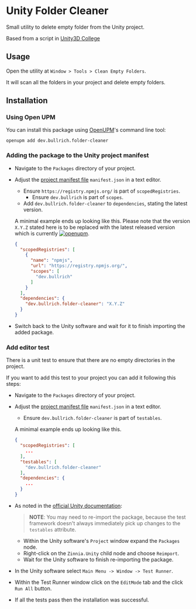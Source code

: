 # Unity Folder Cleaner

Small utility to delete empty folder from the Unity project.

Based from a script in [Unity3D College](https://unity3d.college/2017/06/28/removing-empty-unity-folders-meta-files/)

## Usage

Open the utility at `Window > Tools > Clean Empty Folders`.

It will scan all the folders in your project and delete empty folders.

## Installation

### Using Open UPM

You can install this package using [OpenUPM](https://openupm.com/)'s command line tool:

`openupm add dev.bullrich.folder-cleaner`

### Adding the package to the Unity project manifest

* Navigate to the `Packages` directory of your project.
* Adjust the [project manifest file][Project-Manifest] `manifest.json` in a text editor.
  * Ensure `https://registry.npmjs.org/` is part of `scopedRegistries`.
    * Ensure `dev.bullrich` is part of `scopes`.
  * Add `dev.bullrich.folder-cleaner` to `dependencies`, stating the latest version.

  A minimal example ends up looking like this. 
  Please note that the version `X.Y.Z` stated here is to be replaced with the latest released version which is currently 
  [![openupm](https://img.shields.io/npm/v/dev.bullrich.folder-cleaner?label=openupm&registry_uri=https://package.openupm.com)][OpenUPM].
  ```json
  {
    "scopedRegistries": [
      {
        "name": "npmjs",
        "url": "https://registry.npmjs.org/",
        "scopes": [
          "dev.bullrich"
        ]
      }
    ],
    "dependencies": {
      "dev.bullrich.folder-cleaner": "X.Y.Z"
    }
  }
  ```
* Switch back to the Unity software and wait for it to finish importing the added package.

### Add editor test

There is a unit test to ensure that there are no empty directories in the project.

If you want to add this test to your project you can add it following this steps:

* Navigate to the `Packages` directory of your project.
* Adjust the [project manifest file][Project-Manifest] `manifest.json` in a text editor.
  * Ensure `dev.bullrich.folder-cleaner` is part of `testables`.

  A minimal example ends up looking like this.
  ```json
  {
    "scopedRegistries": [
      ...
    ],
    "testables": [
      "dev.bullrich.folder-cleaner"
    ],
    "dependencies": {
      ...
    }
  }
  ```
  
* As noted in the [official Unity documentation][Enable-Tests]:
  > **NOTE**: You may need to re-import the package, because the test framework doesn't always immediately pick up changes to the `testables` attribute.
  * Within the Unity software's `Project` window expand the `Packages` node.
  * Right-click on the `Zinnia.Unity` child node and choose `Reimport`.
  * Wait for the Unity software to finish re-importing the package.
* In the Unity software select `Main Menu -> Window -> Test Runner`.
* Within the Test Runner window click on the `EditMode` tab and the click `Run All` button.
* If all the tests pass then the installation was successful.


[Project-Manifest]: https://docs.unity3d.com/Manual/upm-manifestPrj.html
[OpenUPM]: https://openupm.com/packages/dev.bullrich.folder-cleaner/
[Enable-Tests]: https://docs.unity3d.com/Manual/cus-tests.html